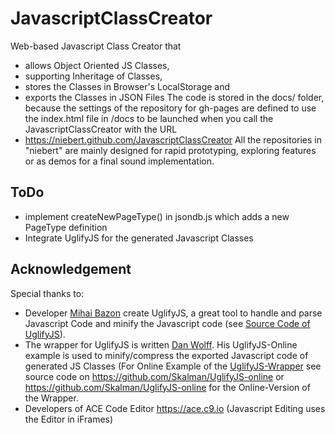 # JavascriptClassCreator
Web-based Javascript Class Creator that
* allows Object Oriented JS Classes,
* supporting Inheritage of Classes,
* stores the Classes in Browser's LocalStorage and
* exports the Classes in JSON Files
The code is stored in the docs/ folder, because the settings of the repository for gh-pages are defined to use the index.html file in /docs to be launched when you call the JavascriptClassCreator with the URL
* https://niebert.github.com/JavascriptClassCreator
All the repositories in "niebert" are mainly designed for rapid prototyping, exploring features or as demos for a final sound implementation.

## ToDo
* implement createNewPageType() in jsondb.js  which adds a new PageType definition
* Integrate UglifyJS for the generated Javascript Classes


## Acknowledgement
Special thanks to:
* Developer [Mihai Bazon](http://lisperator.net/) create UglifyJS, a great tool to handle and parse Javascript Code and minify the Javascript code (see [Source Code of UglifyJS](https://github.com/mishoo/UglifyJS2)).
* The wrapper for UglifyJS is written [Dan Wolff](http://danwolff.se/). His UglifyJS-Online example is used to minify/compress the exported Javascript code of generated JS Classes (For Online Example of the [UglifyJS-Wrapper](https://skalman.github.io/UglifyJS-online/) see source code on https://github.com/Skalman/UglifyJS-online or https://github.com/Skalman/UglifyJS-online for the Online-Version of the Wrapper.
* Developers of ACE Code Editor https://ace.c9.io (Javascript Editing uses the Editor in iFrames)
